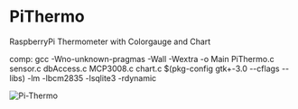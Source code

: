 # PiThermo
RaspberryPi Thermometer with Colorgauge and Chart

comp: gcc -Wno-unknown-pragmas -Wall -Wextra -o Main PiThermo.c sensor.c dbAccess.c MCP3008.c chart.c $(pkg-config gtk+-3.0 --cflags --libs) -lm -lbcm2835 -lsqlite3 -rdynamic

![Pi-Thermo](https://user-images.githubusercontent.com/88623443/173812002-424be49d-b18d-4c10-a8dc-bde526c6c234.png)

